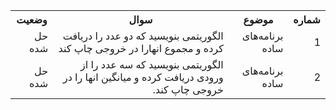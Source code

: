 <table dir="rtl" align="center">
  <tr>
    <th>شماره</th>
    <th>موضوع</th>
    <th>سوال</th>
    <th>وضعیت</th>
  </tr>
  <tr>
    <td>1</td>
    <td>برنامه‌های ساده</td>
    <td>الگوریتمی بنویسید که دو عدد را دریافت کرده و مجموع انهارا در خروجی چاپ کند</td>
    <td><a src="">حل شده</a></td>
  </tr>
    <tr>
    <td>2</td>
    <td>برنامه‌های ساده</td>
    <td>الگوریتمی بنویسید که سه عدد را از ورودی دریافت کرده و میانگین انها را در خروجی چاپ کند.</td>
    <td><a src="">حل شده</a></td>
  </tr>
</table>
